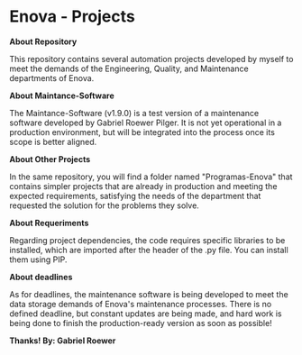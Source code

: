# Enova - Projects

**About Repository**

This repository contains several automation projects developed by myself to meet the demands of the Engineering, Quality, and Maintenance departments of Enova.

**About Maintance-Software**

The Maintance-Software (v1.9.0) is a test version of a maintenance software developed by Gabriel Roewer Pilger. It is not yet operational in a production environment, but will be integrated into the process once its scope is better aligned.

**About Other Projects**

In the same repository, you will find a folder named "Programas-Enova" that contains simpler projects that are already in production and meeting the expected requirements, satisfying the needs of the department that requested the solution for the problems they solve.

**About Requeriments**

Regarding project dependencies, the code requires specific libraries to be installed, which are imported after the header of the .py file. You can install them using PIP.

**About deadlines**

As for deadlines, the maintenance software is being developed to meet the data storage demands of Enova's maintenance processes. There is no defined deadline, but constant updates are being made, and hard work is being done to finish the production-ready version as soon as possible!



**Thanks! By: Gabriel Roewer**
